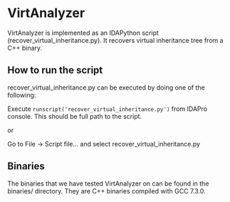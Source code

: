 # VirtAnalyzer
VirtAnalyzer is implemented as an IDAPython script (recover_virtual_inheritance.py). It recovers virtual inheritance tree from a C++ binary.

## How to run the script
recover_virtual_inheritance.py can be executed by doing one of the following:

Execute `runscript('recover_virtual_inheritance.py')` from IDAPro console. This should be full path to the script.

or

Go to File -> Script file... and select recover_virtual_inheritance.py

## Binaries
The binaries that we have tested VirtAnalyzer on can be found in the binaries/ directory. They are C++ binaries compiled with GCC 7.3.0.
